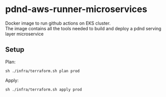 # pdnd-aws-runner-microservices

Docker image to run github actions on EKS cluster.<br>
The image contains all the tools needed to build and deploy a pdnd serving layer microservice

## Setup
Plan:
```shell script
sh ./infra/terraform.sh plan prod
```
Apply:
```
sh ./infra/terraform.sh apply prod
```